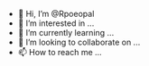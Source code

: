 - 👋 Hi, I’m @Rpoeopal
- 👀 I’m interested in ...
- 🌱 I’m currently learning ...
- 💞️ I’m looking to collaborate on ...
- 📫 How to reach me ...

<!---
Rpoeopal/Rpoeopal is a ✨ special ✨ repository because its `README.md` (this file) appears on your GitHub profile.
You can click the Preview link to take a look at your changes.
--->
